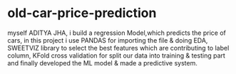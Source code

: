 # old-car-price-prediction
myself ADITYA JHA, i build a regression Model,which predicts the price of cars, in this project i use PANDAS for importing the file &amp; doing EDA, SWEETVIZ library to select the best features which are contributing to label column, KFold cross validation for split our data into training &amp; testing part and finally developed the ML model &amp; made a predictive system.
